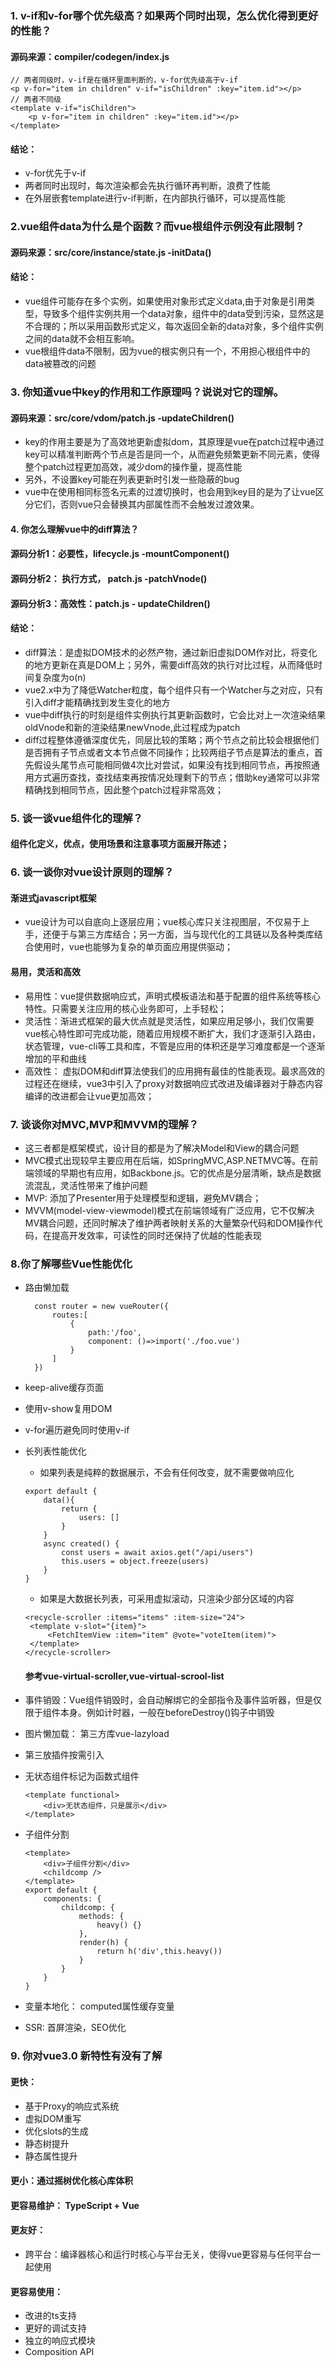 ### 1. v-if和v-for哪个优先级高？如果两个同时出现，怎么优化得到更好的性能？

#### 源码来源：compiler/codegen/index.js
```
// 两者同级时，v-if是在循环里面判断的，v-for优先级高于v-if
<p v-for="item in children" v-if="isChildren" :key="item.id"></p>   
// 两者不同级
<template v-if="isChildren">
    <p v-for="item in children" :key="item.id"></p>
</template>
```
#### 结论：
- v-for优先于v-if
- 两者同时出现时，每次渲染都会先执行循环再判断，浪费了性能
- 在外层嵌套template进行v-if判断，在内部执行循环，可以提高性能

### 2.vue组件data为什么是个函数？而vue根组件示例没有此限制？
#### 源码来源：src/core/instance/state.js  -initData()

#### 结论：
- vue组件可能存在多个实例，如果使用对象形式定义data,由于对象是引用类型，导致多个组件实例共用一个data对象，组件中的data受到污染，显然这是不合理的；所以采用函数形式定义，每次返回全新的data对象，多个组件实例之间的data就不会相互影响。
- vue根组件data不限制，因为vue的根实例只有一个，不用担心根组件中的data被篡改的问题

### 3. 你知道vue中key的作用和工作原理吗？说说对它的理解。

#### 源码来源：src/core/vdom/patch.js -updateChildren()

- key的作用主要是为了高效地更新虚拟dom，其原理是vue在patch过程中通过key可以精准判断两个节点是否是同一个，从而避免频繁更新不同元素，使得整个patch过程更加高效，减少dom的操作量，提高性能
- 另外，不设置key可能在列表更新时引发一些隐蔽的bug
- vue中在使用相同标签名元素的过渡切换时，也会用到key目的是为了让vue区分它们，否则vue只会替换其内部属性而不会触发过渡效果。

#### 4. 你怎么理解vue中的diff算法？

#### 源码分析1：必要性，lifecycle.js -mountComponent()
#### 源码分析2： 执行方式， patch.js -patchVnode()
#### 源码分析3：高效性：patch.js  - updateChildren()

#### 结论：

- diff算法：是虚拟DOM技术的必然产物，通过新旧虚拟DOM作对比，将变化的地方更新在真是DOM上；另外，需要diff高效的执行对比过程，从而降低时间复杂度为o(n)
- vue2.x中为了降低Watcher粒度，每个组件只有一个Watcher与之对应，只有引入diff才能精确找到发生变化的地方
- vue中diff执行的时刻是组件实例执行其更新函数时，它会比对上一次渲染结果oldVnode和新的渲染结果newVnode,此过程成为patch
- diff过程整体遵循深度优先，同层比较的策略；两个节点之前比较会根据他们是否拥有子节点或者文本节点做不同操作；比较两组子节点是算法的重点，首先假设头尾节点可能相同做4次比对尝试，如果没有找到相同节点，再按照通用方式遍历查找，查找结束再按情况处理剩下的节点；借助key通常可以非常精确找到相同节点，因此整个patch过程非常高效；

### 5. 谈一谈vue组件化的理解？
#### 组件化定义，优点，使用场景和注意事项方面展开陈述；


### 6. 谈一谈你对vue设计原则的理解？

#### 渐进式javascript框架
- vue设计为可以自底向上逐层应用；vue核心库只关注视图层，不仅易于上手，还便于与第三方库结合；另一方面，当与现代化的工具链以及各种类库结合使用时，vue也能够为复杂的单页面应用提供驱动；

#### 易用，灵活和高效
- 易用性：vue提供数据响应式，声明式模板语法和基于配置的组件系统等核心特性。只需要关注应用的核心业务即可，上手轻松；
- 灵活性：渐进式框架的最大优点就是灵活性，如果应用足够小，我们仅需要vue核心特性即可完成功能，随着应用规模不断扩大，我们才逐渐引入路由，状态管理，vue-cli等工具和库，不管是应用的体积还是学习难度都是一个逐渐增加的平和曲线
- 高效性： 虚拟DOM和diff算法使我们的应用拥有最佳的性能表现。最求高效的过程还在继续，vue3中引入了proxy对数据响应式改进及编译器对于静态内容编译的改进都会让vue更加高效；

### 7. 谈谈你对MVC,MVP和MVVM的理解？
- 这三者都是框架模式，设计目的都是为了解决Model和View的耦合问题
- MVC模式出现较早主要应用在后端，如SpringMVC,ASP.NETMVC等。在前端领域的早期也有应用，如Backbone.js。它的优点是分层清晰，缺点是数据流混乱，灵活性带来了维护问题
- MVP: 添加了Presenter用于处理模型和逻辑，避免MV耦合；
- MVVM(model-view-viewmodel)模式在前端领域有广泛应用，它不仅解决MV耦合问题，还同时解决了维护两者映射关系的大量繁杂代码和DOM操作代码，在提高开发效率，可读性的同时还保持了优越的性能表现

### 8.你了解哪些Vue性能优化
- 路由懒加载
  ```
    const router = new vueRouter({
        routes:[
            {
                path:'/foo',
                component: ()=>import('./foo.vue')
            }
        ]
    })
  ```
- keep-alive缓存页面

- 使用v-show复用DOM
  
- v-for遍历避免同时使用v-if
  
- 长列表性能优化
   - 如果列表是纯粹的数据展示，不会有任何改变，就不需要做响应化
    ```
    export default {
        data(){
            return {
                users: []
            }
        }
        async created() {
            const users = await axios.get("/api/users")
            this.users = object.freeze(users)
        }
    }
    ```
   - 如果是大数据长列表，可采用虚拟滚动，只渲染少部分区域的内容
   ```
   <recycle-scroller :items="items" :item-size="24">
    <template v-slot="{item}">
        <FetchItemView :item="item" @vote="voteItem(item)">
    </template>    
   </recycle-scroller>
   ```
   #### 参考vue-virtual-scroller,vue-virtual-scrool-list
 - 事件销毁：Vue组件销毁时，会自动解绑它的全部指令及事件监听器，但是仅限于组件本身。例如计时器，一般在beforeDestroy()钩子中销毁
 - 图片懒加载： 第三方库vue-lazyload
 - 第三放插件按需引入
 - 无状态组件标记为函数式组件
    ```
    <template functional>
        <div>无状态组件，只是展示</div> 
    </template>
    ```
- 子组件分割
    ```
    <template>
        <div>子组件分割</div> 
        <childcomp />
    </template>
    export default {
        components: {
            childcomp: {
                methods: {
                    heavy() {}
                },
                render(h) {
                    return h('div',this.heavy())
                }
            }
        }
    }
    ```
- 变量本地化： computed属性缓存变量
- SSR: 首屏渲染，SEO优化
### 9. 你对vue3.0 新特性有没有了解

#### 更快：
- 基于Proxy的响应式系统
- 虚拟DOM重写
- 优化slots的生成
- 静态树提升
- 静态属性提升
#### 更小：通过摇树优化核心库体积
#### 更容易维护： TypeScript + Vue
#### 更友好：
- 跨平台：编译器核心和运行时核心与平台无关，使得vue更容易与任何平台一起使用
#### 更容易使用：
- 改进的ts支持
- 更好的调试支持
- 独立的响应式模块
- Composition API
